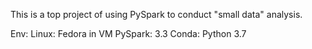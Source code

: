 This is a top project of using PySpark to conduct "small data" analysis.

Env:
Linux: Fedora in VM
PySpark: 3.3
Conda: Python 3.7

